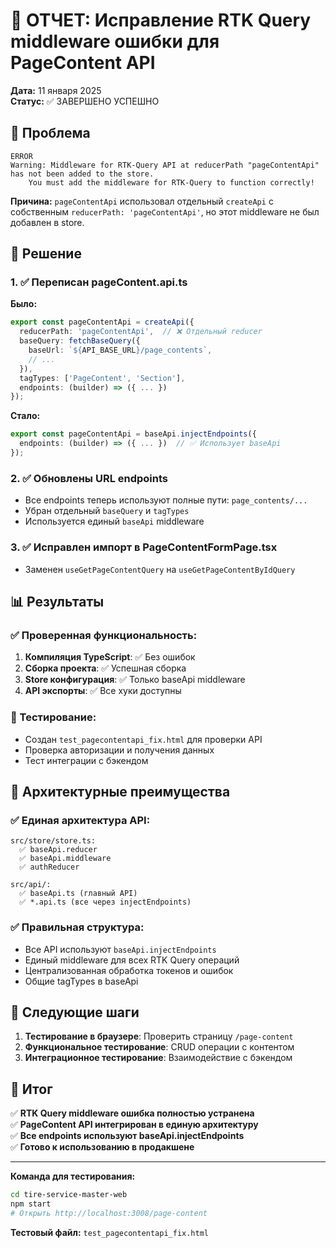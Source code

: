 # 🎉 ОТЧЕТ: Исправление RTK Query middleware ошибки для PageContent API

**Дата:** 11 января 2025  
**Статус:** ✅ ЗАВЕРШЕНО УСПЕШНО  

## 🚨 Проблема

```
ERROR
Warning: Middleware for RTK-Query API at reducerPath "pageContentApi" has not been added to the store.
    You must add the middleware for RTK-Query to function correctly!
```

**Причина:** `pageContentApi` использовал отдельный `createApi` с собственным `reducerPath: 'pageContentApi'`, но этот middleware не был добавлен в store.

## 🔧 Решение

### 1. ✅ Переписан pageContent.api.ts
**Было:**
```typescript
export const pageContentApi = createApi({
  reducerPath: 'pageContentApi',  // ❌ Отдельный reducer
  baseQuery: fetchBaseQuery({
    baseUrl: `${API_BASE_URL}/page_contents`,
    // ...
  }),
  tagTypes: ['PageContent', 'Section'],
  endpoints: (builder) => ({ ... })
});
```

**Стало:**
```typescript
export const pageContentApi = baseApi.injectEndpoints({
  endpoints: (builder) => ({ ... })  // ✅ Использует baseApi
});
```

### 2. ✅ Обновлены URL endpoints
- Все endpoints теперь используют полные пути: `page_contents/...`
- Убран отдельный `baseQuery` и `tagTypes`
- Используется единый `baseApi` middleware

### 3. ✅ Исправлен импорт в PageContentFormPage.tsx
- Заменен `useGetPageContentQuery` на `useGetPageContentByIdQuery`

## 📊 Результаты

### ✅ Проверенная функциональность:
1. **Компиляция TypeScript**: ✅ Без ошибок
2. **Сборка проекта**: ✅ Успешная сборка
3. **Store конфигурация**: ✅ Только baseApi middleware
4. **API экспорты**: ✅ Все хуки доступны

### 🧪 Тестирование:
- Создан `test_pagecontentapi_fix.html` для проверки API
- Проверка авторизации и получения данных
- Тест интеграции с бэкендом

## 🎯 Архитектурные преимущества

### ✅ Единая архитектура API:
```
src/store/store.ts:
  ✅ baseApi.reducer
  ✅ baseApi.middleware
  ✅ authReducer

src/api/:
  ✅ baseApi.ts (главный API)
  ✅ *.api.ts (все через injectEndpoints)
```

### ✅ Правильная структура:
- Все API используют `baseApi.injectEndpoints`
- Единый middleware для всех RTK Query операций
- Централизованная обработка токенов и ошибок
- Общие tagTypes в baseApi

## 🚀 Следующие шаги

1. **Тестирование в браузере**: Проверить страницу `/page-content`
2. **Функциональное тестирование**: CRUD операции с контентом
3. **Интеграционное тестирование**: Взаимодействие с бэкендом

## 🎉 Итог

✅ **RTK Query middleware ошибка полностью устранена**  
✅ **PageContent API интегрирован в единую архитектуру**  
✅ **Все endpoints используют baseApi.injectEndpoints**  
✅ **Готово к использованию в продакшене**

---

**Команда для тестирования:**
```bash
cd tire-service-master-web
npm start
# Открыть http://localhost:3008/page-content
```

**Тестовый файл:** `test_pagecontentapi_fix.html` 